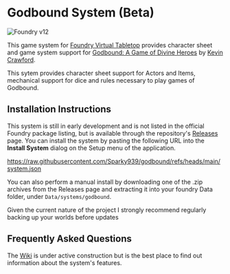 # Godbound System (Beta)

![Foundry v12](https://img.shields.io/badge/foundry-v12-green)

This game system for [Foundry Virtual Tabletop](https://foundryvtt.com/) provides character sheet and game system support for [Godbound: A Game of Divine Heroes](https://sine-nomine-publishing.myshopify.com/collections/godbound/Godbound) by [Kevin Crawford]().

This sytem provides character sheet support for Actors and Items, mechanical support for dice and rules necessary to play games of Godbound.

## Installation Instructions

This system is still in early development and is not listed in the official Foundry package listing, but is available through the repository's [Releases](https://github.com/Sparky939/godbound/releases) page. You can install the system by pasting the following URL into the **Install System** dialog on the Setup menu of the application.

https://raw.githubusercontent.com/Sparky939/godbound/refs/heads/main/system.json

You can also perform a manual install by downloading one of the .zip archives from the Releases page and extracting it into your foundry Data folder, under `Data/systems/godbound`.

Given the current nature of the project I strongly recommend regularly backing up your worlds before updates

## Frequently Asked Questions

The [Wiki](https://github.com/Sparky939/godbound/wiki) is under active construction but is the best place to find out information about the system's features.

